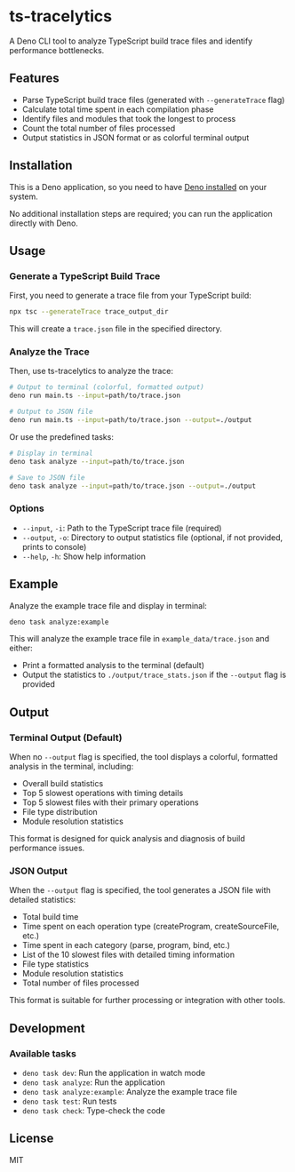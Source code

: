 # ts-tracelytics

A Deno CLI tool to analyze TypeScript build trace files and identify performance
bottlenecks.

## Features

- Parse TypeScript build trace files (generated with `--generateTrace` flag)
- Calculate total time spent in each compilation phase
- Identify files and modules that took the longest to process
- Count the total number of files processed
- Output statistics in JSON format or as colorful terminal output

## Installation

This is a Deno application, so you need to have
[Deno installed](https://deno.land/manual/getting_started/installation) on your
system.

No additional installation steps are required; you can run the application
directly with Deno.

## Usage

### Generate a TypeScript Build Trace

First, you need to generate a trace file from your TypeScript build:

```bash
npx tsc --generateTrace trace_output_dir
```

This will create a `trace.json` file in the specified directory.

### Analyze the Trace

Then, use ts-tracelytics to analyze the trace:

```bash
# Output to terminal (colorful, formatted output)
deno run main.ts --input=path/to/trace.json

# Output to JSON file
deno run main.ts --input=path/to/trace.json --output=./output
```

Or use the predefined tasks:

```bash
# Display in terminal
deno task analyze --input=path/to/trace.json

# Save to JSON file
deno task analyze --input=path/to/trace.json --output=./output
```

### Options

- `--input`, `-i`: Path to the TypeScript trace file (required)
- `--output`, `-o`: Directory to output statistics file (optional, if not
  provided, prints to console)
- `--help`, `-h`: Show help information

## Example

Analyze the example trace file and display in terminal:

```bash
deno task analyze:example
```

This will analyze the example trace file in `example_data/trace.json` and
either:

- Print a formatted analysis to the terminal (default)
- Output the statistics to `./output/trace_stats.json` if the `--output` flag is
  provided

## Output

### Terminal Output (Default)

When no `--output` flag is specified, the tool displays a colorful, formatted
analysis in the terminal, including:

- Overall build statistics
- Top 5 slowest operations with timing details
- Top 5 slowest files with their primary operations
- File type distribution
- Module resolution statistics

This format is designed for quick analysis and diagnosis of build performance
issues.

### JSON Output

When the `--output` flag is specified, the tool generates a JSON file with
detailed statistics:

- Total build time
- Time spent on each operation type (createProgram, createSourceFile, etc.)
- Time spent in each category (parse, program, bind, etc.)
- List of the 10 slowest files with detailed timing information
- File type statistics
- Module resolution statistics
- Total number of files processed

This format is suitable for further processing or integration with other tools.

## Development

### Available tasks

- `deno task dev`: Run the application in watch mode
- `deno task analyze`: Run the application
- `deno task analyze:example`: Analyze the example trace file
- `deno task test`: Run tests
- `deno task check`: Type-check the code

## License

MIT
